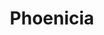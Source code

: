 ---
title:			"Phoenicia"
post_path:	2017-07-01-phoenicia
date_start:	2017/07/01
date_end:   2017/07/02
metadata:
  - year: 2017
  - cities:
      - Phoenicia
      - Saugerties
  - states:
      - New York
  - countries:
      - The United States
  - continents:
      - North America
photos:
  - ext:    01.jpg
    class:  vertical
  - ext:    02.jpg
    class:  horizontal
---